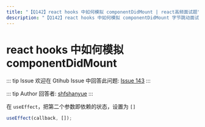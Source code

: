 ```yaml
---
title: "【Q142】react hooks 中如何模拟 componentDidMount | react高频面试题"
description: "【Q142】react hooks 中如何模拟 componentDidMount 字节跳动面试题、阿里腾讯面试题、美团小米面试题。"
---
```


# react hooks 中如何模拟 componentDidMount

::: tip Issue
欢迎在 Gtihub Issue 中回答此问题: [Issue 143](https://github.com/shfshanyue/Daily-Question/issues/143)
:::

::: tip Author
回答者: [shfshanyue](https://github.com/shfshanyue)
:::

在 `useEffect`，把第二个参数即依赖的状态，设置为 `[]`

```js
useEffect(callback, []);
```
